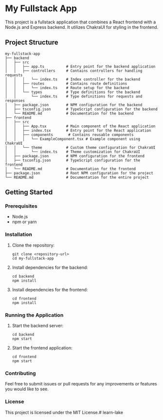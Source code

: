 # My Fullstack App

This project is a fullstack application that combines a React frontend with a Node.js and Express backend. It utilizes ChakraUI for styling in the frontend.

## Project Structure

```
my-fullstack-app
├── backend
│   ├── src
│   │   ├── app.ts          # Entry point for the backend application
│   │   ├── controllers     # Contains controllers for handling requests
│   │   │   └── index.ts    # Index controller for the backend
│   │   ├── routes          # Contains route definitions
│   │   │   └── index.ts    # Route setup for the backend
│   │   └── types           # Type definitions for the backend
│   │       └── index.ts    # Type definitions for requests and responses
│   ├── package.json        # NPM configuration for the backend
│   ├── tsconfig.json       # TypeScript configuration for the backend
│   └── README.md           # Documentation for the backend
├── frontend
│   ├── src
│   │   ├── App.tsx         # Main component of the React application
│   │   ├── index.tsx       # Entry point for the React application
│   │   ├── components       # Contains reusable components
│   │   │   └── ExampleComponent.tsx # Example component using ChakraUI
│   │   └── theme           # Custom theme configuration for ChakraUI
│   │       └── index.ts    # Theme customization for ChakraUI
│   ├── package.json        # NPM configuration for the frontend
│   ├── tsconfig.json       # TypeScript configuration for the frontend
│   └── README.md           # Documentation for the frontend
├── package.json            # Root NPM configuration for the project
└── README.md               # Documentation for the entire project
```

## Getting Started

### Prerequisites

- Node.js
- npm or yarn

### Installation

1. Clone the repository:
   ```
   git clone <repository-url>
   cd my-fullstack-app
   ```

2. Install dependencies for the backend:
   ```
   cd backend
   npm install
   ```

3. Install dependencies for the frontend:
   ```
   cd frontend
   npm install
   ```

### Running the Application

1. Start the backend server:
   ```
   cd backend
   npm start
   ```

2. Start the frontend application:
   ```
   cd frontend
   npm start
   ```

### Contributing

Feel free to submit issues or pull requests for any improvements or features you would like to see.

### License

This project is licensed under the MIT License.# learn-lake
